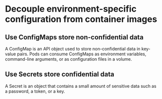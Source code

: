 # Decouple environment-specific configuration from container images

## Use ConfigMaps store non-confidential data

A ConfigMap is an API object used to store non-confidential data in key-value pairs. Pods can consume ConfigMaps as environment variables, command-line arguments, or as configuration files in a volume.

## Use Secrets store confidential data

A Secret is an object that contains a small amount of sensitive data such as a password, a token, or a key.
